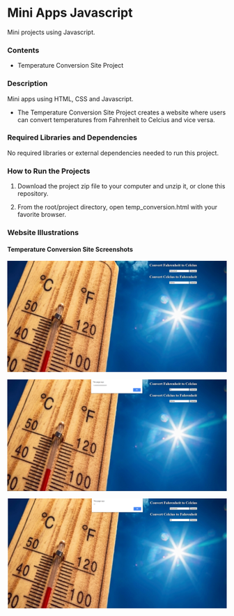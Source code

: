 # Mini Apps Javascript
Mini projects using Javascript.

### Contents
- Temperature Conversion Site Project

### Description
Mini apps using HTML, CSS and Javascript.
- The Temperature Conversion Site Project creates a website where users can convert temperatures from Fahrenheit to Celcius and vice versa.

### Required Libraries and Dependencies
No required libraries or external dependencies needed to run this project.

### How to Run the Projects
1) Download the project zip file to your computer and unzip it, or clone this repository.

2) From the root/project directory, open temp_conversion.html with your favorite browser.

### Website Illustrations

#### Temperature Conversion Site Screenshots

![](/images/temp_conv_site.png)

![](/images/FtoC_conv.png)

![](/images/CtoF_conv.png)
